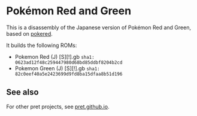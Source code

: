 # Pokémon Red and Green

This is a disassembly of the Japanese version of Pokémon Red and Green, based on [pokered](https://github.com/pret/pokered).

It builds the following ROMs:

- Pokemon Red (J) [S][!].gb `sha1: 0623ad12f48c259447980d68bd85ddbf8204b2cd`
- Pokemon Green (J) [S][!].gb `sha1: 82c0eef40a5e2423699d9fd8ba15dfaa8b51d196`

## See also

For other pret projects, see [pret.github.io](https://pret.github.io/).
